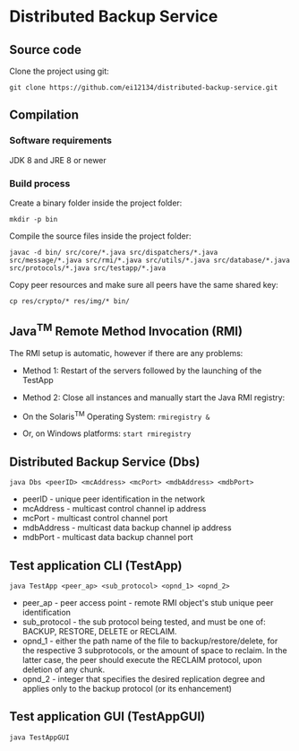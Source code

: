 # Distributed Backup Service

## Source code

Clone the project using git:

```
git clone https://github.com/ei12134/distributed-backup-service.git
```

## Compilation

### Software requirements

JDK 8 and JRE 8 or newer

### Build process

Create a binary folder inside the project folder:
```
mkdir -p bin
```

Compile the source files inside the project folder:

```
javac -d bin/ src/core/*.java src/dispatchers/*.java src/message/*.java src/rmi/*.java src/utils/*.java src/database/*.java src/protocols/*.java src/testapp/*.java
```

Copy peer resources and make sure all peers have the same shared key: 
```
cp res/crypto/* res/img/* bin/
```

## Java<sup>TM</sup> Remote Method Invocation (RMI)

The RMI setup is automatic, however if there are any problems:
* Method 1: Restart of the servers followed by the launching of the TestApp
* Method 2: Close all instances and manually start the Java RMI registry:

 * On the Solaris<sup>TM</sup> Operating System: `rmiregistry &`

 * Or, on Windows platforms: `start rmiregistry`

## Distributed Backup Service (Dbs)

```
java Dbs <peerID> <mcAddress> <mcPort> <mdbAddress> <mdbPort>
```

* peerID - unique peer identification in the network
* mcAddress - multicast control channel ip address
* mcPort - multicast control channel port
* mdbAddress - multicast data backup channel ip address
* mdbPort - multicast data backup channel port

## Test application CLI (TestApp)

```
java TestApp <peer_ap> <sub_protocol> <opnd_1> <opnd_2>
```

* peer_ap - peer access point - remote RMI object's stub unique peer identification
* sub_protocol - the sub protocol being tested, and must be one of: BACKUP, RESTORE, DELETE or RECLAIM.
* opnd_1 - either the path name of the file to backup/restore/delete, for the respective 3 subprotocols, or the amount of space to reclaim. In the latter case, the peer should execute the RECLAIM protocol, upon deletion of any chunk.
* opnd_2 - integer that specifies the desired replication degree and applies only to the backup protocol (or its enhancement)

## Test application GUI (TestAppGUI)

```
java TestAppGUI
```
